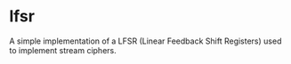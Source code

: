 lfsr
====

A simple implementation of a LFSR (Linear Feedback Shift Registers) used to implement stream ciphers.
